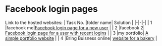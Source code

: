 # Facebook login pages
Link to the hosted websites:
| Task No. |folder name| Solution |
|-|-|-|
| 1 |facebook me|[Facebook login page for a new user](https://akshay-s-nair.github.io/web_projects/facebook%20me) |
| 2 |facebook 2| [Facebook login page for a user with recent logins](https://akshay-s-nair.github.io/web_projects/facebook%202) |
| 3 |my portfolio| [A simple portfolio website](https://akshay-s-nair.github.io/web_projects/my%20portfolio) |
| 4 |Bring Buisness online| [website for a bakery](https://akshay-s-nair.github.io/web_projects/bring%20buisness%20online-%20a%20Bakery) |
<!-- | 4 |Bring Buisness online| [website for a bakery](https://akshay-s-nair.github.io/web_projects/bring%20buisness%20online) | -->
